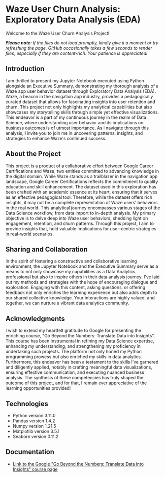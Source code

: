 # Waze User Churn Analysis: Exploratory Data Analysis (EDA)

Welcome to the Waze User Churn Analysis Project!

***Please note:** If the files do not load promptly, kindly give it a moment or try refreshing the page. GitHub occasionally takes a few seconds to render files, especially if they are content-rich. Your patience is appreciated!*


## Introduction
I am thrilled to present my Jupyter Notebook executed using Python alongside an Executive Summary, demonstrating my thorough analysis of a Waze app user behavior dataset through Exploratory Data Analysis (EDA).  Waze, a beacon in the navigation app industry, provides a pedagogically curated dataset that allows for fascinating insights into user retention and churn. This project not only highlights my analytical capabilities but also showcases my storytelling skills through simple yet effective visualizations. This endeavor is a part of my continuous journey in the realm of Data Science, where understanding user behavior and its implications on business outcomes is of utmost importance. As I navigate through this analysis, I invite you to join me in uncovering patterns, insights, and strategies to enhance Waze's continued success.
## About the Project
This project is a product of a collaborative effort between Google Career Certifications and Waze, two entities committed to advancing knowledge in the digital domain. While Waze stands as a trailblazer in the navigation app landscape, Google Career Certifications reflects the commitment to quality education and skill enhancement. The dataset used in this exploration has been crafted with an academic essence at its heart, ensuring that it serves as an effective pedagogical tool. Therefore, while the dataset offers rich insights, it may not be a complete representation of Waze users' behaviors in the real world. This analytical journey encompasses various stages of the Data Science workflow, from data import to in-depth analysis. My primary objective is to delve deep into Waze user behaviors, shedding light on engagement, retention, and churn patterns. Through this project, I aim to provide insights that, hold valuable implications for user-centric strategies in real-world scenarios.
## Sharing and Collaboration
In the spirit of fostering a constructive and collaborative learning environment, the Jupyter Notebook and the Executive Summary serve as a means to not only showcase my capabilities as a Data Analytics professional but also to inspire others in their data analysis journey. I've laid out my methods and strategies with the hope of encouraging dialogue and exploration. Engaging with this content, asking questions, or offering feedback not only enriches the learning experience but also adds depth to our shared collective knowledge. Your interactions are highly valued, and together, we can nurture a vibrant data analytics community.
## Acknowledgments
I wish to extend my heartfelt gratitude to Google for presenting the enriching course, "Go Beyond the Numbers: Translate Data into Insights". This course has been instrumental in refining my Data Science expertise, enhancing my understanding, and strengthening my proficiency in undertaking such projects. The platform not only honed my Python programming prowess but also enriched my skills in data analytics. Furthermore, this endeavor has been a testament to the skills I've garnered and diligently applied, notably in crafting meaningful data visualizations, ensuring effective communication, and executing nuanced business analysis. The synthesis of these competencies has truly shaped the outcome of this project, and for that, I remain ever appreciative of the learning opportunities provided!

##  Technologies
* Python version 3.11.0
* Pandas version 1.4.2
* Numpy version 1.21.5
* Matplotlib version 3.5.1
* Seaborn version 0.11.2

## Documentation
* [Link to the Google "Go Beyond the Numbers: Translate Data into Insights" course page](https://www.coursera.org/learn/go-beyond-the-numbers-translate-data-into-insight?specialization=google-advanced-data-analytics)

